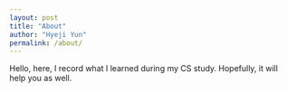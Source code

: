 ```yaml
---
layout: post
title: "About"
author: "Hyeji Yun"
permalink: /about/
---
```


Hello, here, I record what I learned during my CS study. Hopefully, it will help you as well.

